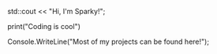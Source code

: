 std::cout << "Hi, I'm Sparky!";

print("Coding is cool")

Console.WriteLine("Most of my projects can be found here!");

<!---
vSparkyy/vSparkyy is a ✨ special ✨ repository because its `README.md` (this file) appears on your GitHub profile.
You can click the Preview link to take a look at your changes.
--->
